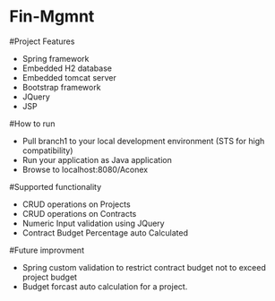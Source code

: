 # Fin-Mgmnt
#Project Features

- Spring framework
- Embedded H2 database
- Embedded tomcat server
- Bootstrap framework
- JQuery 
- JSP

#How to run

- Pull branch1 to your local development environment (STS for high compatibility) 
- Run your application as Java application
- Browse to localhost:8080/Aconex

#Supported functionality

- CRUD operations on Projects
- CRUD operations on Contracts
- Numeric Input validation using JQuery
- Contract Budget Percentage auto Calculated


#Future improvment 

- Spring custom validation to restrict contract budget not to exceed project budget
- Budget forcast auto calculation for a project.
